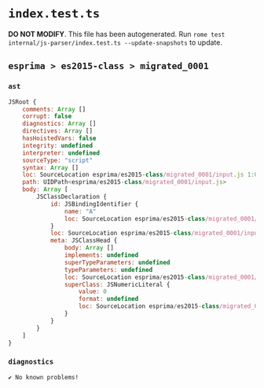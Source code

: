 # `index.test.ts`

**DO NOT MODIFY**. This file has been autogenerated. Run `rome test internal/js-parser/index.test.ts --update-snapshots` to update.

## `esprima > es2015-class > migrated_0001`

### `ast`

```javascript
JSRoot {
	comments: Array []
	corrupt: false
	diagnostics: Array []
	directives: Array []
	hasHoistedVars: false
	integrity: undefined
	interpreter: undefined
	sourceType: "script"
	syntax: Array []
	loc: SourceLocation esprima/es2015-class/migrated_0001/input.js 1:0-2:0
	path: UIDPath<esprima/es2015-class/migrated_0001/input.js>
	body: Array [
		JSClassDeclaration {
			id: JSBindingIdentifier {
				name: "A"
				loc: SourceLocation esprima/es2015-class/migrated_0001/input.js 1:6-1:7 (A)
			}
			loc: SourceLocation esprima/es2015-class/migrated_0001/input.js 1:0-1:20
			meta: JSClassHead {
				body: Array []
				implements: undefined
				superTypeParameters: undefined
				typeParameters: undefined
				loc: SourceLocation esprima/es2015-class/migrated_0001/input.js 1:0-1:20
				superClass: JSNumericLiteral {
					value: 0
					format: undefined
					loc: SourceLocation esprima/es2015-class/migrated_0001/input.js 1:16-1:17
				}
			}
		}
	]
}
```

### `diagnostics`

```
✔ No known problems!

```
